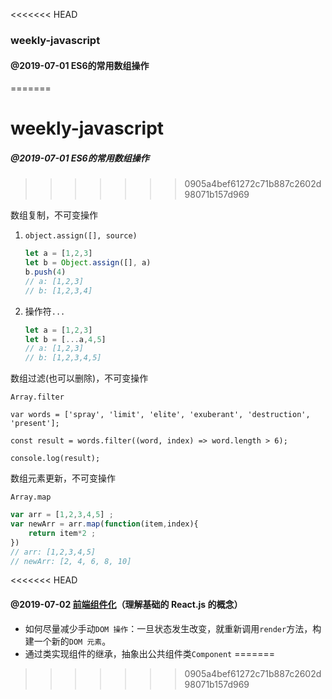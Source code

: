 <<<<<<< HEAD
### weekly-javascript

#### @2019-07-01  ES6的常用数组操作
=======
# weekly-javascript

##### @2019-07-01  ES6的常用数组操作
>>>>>>> 0905a4bef61272c71b887c2602d98071b157d969

数组复制，不可变操作

1. `object.assign([], source)`

   ```js
   let a = [1,2,3]
   let b = Object.assign([], a)
   b.push(4)
   // a: [1,2,3]
   // b: [1,2,3,4]
   ```

   

2. 操作符`...`

   ```js
   let a = [1,2,3]
   let b = [...a,4,5]
   // a: [1,2,3]
   // b: [1,2,3,4,5]
   ```



数组过滤(也可以删除)，不可变操作

`Array.filter`

```
var words = ['spray', 'limit', 'elite', 'exuberant', 'destruction', 'present'];

const result = words.filter((word, index) => word.length > 6);

console.log(result);
```



数组元素更新，不可变操作

`Array.map`

```js
var arr = [1,2,3,4,5] ;
var newArr = arr.map(function(item,index){
	return item*2 ;
}) 
// arr: [1,2,3,4,5]
// newArr: [2, 4, 6, 8, 10]
```

<<<<<<< HEAD
#### @2019-07-02  [前端组件化](https://github.com/KayanChan/weekly-javascript/blob/master/frontend-componentization/README.md)（理解基础的 React.js 的概念）
* 如何尽量减少手动`DOM 操作`：一旦状态发生改变，就重新调用`render`方法，构建一个新的`DOM 元素`。
* 通过类实现组件的继承，抽象出公共组件类`Component`
=======
>>>>>>> 0905a4bef61272c71b887c2602d98071b157d969

